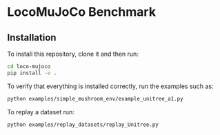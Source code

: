 # LocoMuJoCo Benchmark
## Installation
To install this repository, clone it and then run:

```bash
cd loco-mujoco
pip install -e . 
```

To verify that everything is installed correctly, run the examples such as:

```bash
python examples/simple_mushroom_env/example_unitree_a1.py
```

To replay a dataset run:

```bash
python examples/replay_datasets/replay_Unitree.py
```

